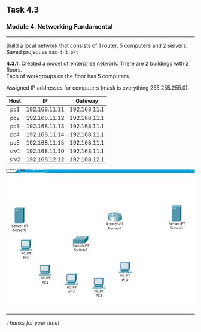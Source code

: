 ## Task 4.3
### Module 4. Networking Fundamental
___

Build a local network that consists of 1 router, 5 computers and 2 servers. Saved project as `max-4-3.pkt`  

**4.3.1.** Created a model of enterprise network. There are 2 buildings with 2 floors.  
Each of workgroups on the floor has 5 computers.

Assigned IP addresses for computers (mask is everything 255.255.255.0):

| Host | IP |Gateway|
|:----:|:--:|:-----:|
|pc1|192.168.11.11|192.168.11.1|
|pc2|192.168.11.12|192.168.11.1|
|pc3|192.168.11.13|192.168.11.1|
|pc4|192.168.11.14|192.168.11.1|
|pc5|192.168.11.15|192.168.11.1|
|srv1|192.168.11.10|192.168.11.1|
|srv2|192.168.12.12|192.168.12.1|

![ScrShot 01](https://github.com/nigth/DevOps_online_Kyiv_2020Q3Q4/blob/master/m4/task4.3/shots/01.png "ScrShot 01")  
___

_Thanks for your time!_  





